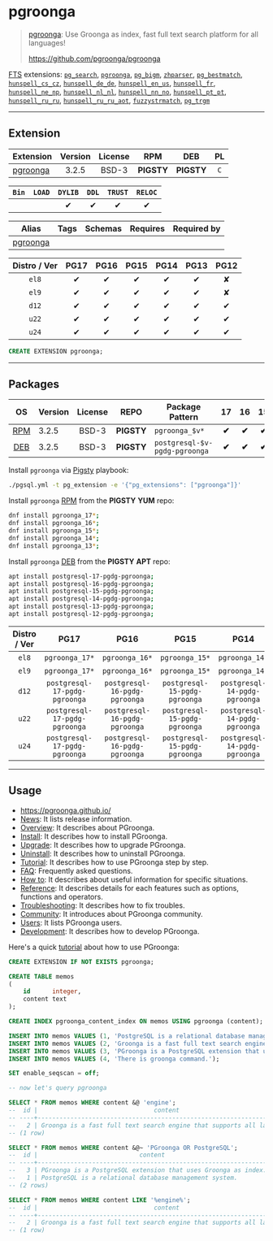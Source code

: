 # pgroonga


> [pgroonga](https://github.com/pgroonga/pgroonga): Use Groonga as index, fast full text search platform for all languages!
>
> https://github.com/pgroonga/pgroonga





[FTS](/fts) extensions: [`pg_search`](/pg_search), [`pgroonga`](/pgroonga), [`pg_bigm`](/pg_bigm), [`zhparser`](/zhparser), [`pg_bestmatch`](/pg_bestmatch), [`hunspell_cs_cz`](/hunspell_cs_cz), [`hunspell_de_de`](/hunspell_de_de), [`hunspell_en_us`](/hunspell_en_us), [`hunspell_fr`](/hunspell_fr), [`hunspell_ne_np`](/hunspell_ne_np), [`hunspell_nl_nl`](/hunspell_nl_nl), [`hunspell_nn_no`](/hunspell_nn_no), [`hunspell_pt_pt`](/hunspell_pt_pt), [`hunspell_ru_ru`](/hunspell_ru_ru), [`hunspell_ru_ru_aot`](/hunspell_ru_ru_aot), [`fuzzystrmatch`](/fuzzystrmatch), [`pg_trgm`](/pg_trgm)


-------
## Extension


| Extension | Version | License | RPM | DEB | PL |
|-----------|:-------:|:-------:|:---:|:---:|:--:|
| [pgroonga](https://github.com/pgroonga/pgroonga) | 3.2.5 | BSD-3 | **<span class="tcwarn">PIGSTY</span>** | **<span class="tcwarn">PIGSTY</span>** | `C` |



| `Bin` | `LOAD` | `DYLIB` | `DDL` | `TRUST` | `RELOC` |
|:-----:|:------:|:-------:|:-----:|:-------:|:-------:|
|  |  | <span class="tcblue">✔</span> | <span class="tcblue">✔</span> | <span class="tcblue">✔</span> | <span class="tcblue">✔</span> |



| Alias | Tags | Schemas | Requires | Required by |
|-------|------|---------|----------|-------------|
| [pgroonga](/pgroonga) |  |  |  |  |



| Distro / Ver | PG17 | PG16 | PG15 | PG14 | PG13 | PG12 |
|:------------:|:----:|:----:|:----:|:----:|:----:|:----:|
| `el8` | <span class="tcblue">✔</span> | <span class="tcblue">✔</span> | <span class="tcblue">✔</span> | <span class="tcblue">✔</span> | <span class="tcblue">✔</span> | <span class="tcred">✘</span> |
| `el9` | <span class="tcblue">✔</span> | <span class="tcblue">✔</span> | <span class="tcblue">✔</span> | <span class="tcblue">✔</span> | <span class="tcblue">✔</span> | <span class="tcred">✘</span> |
| `d12` | <span class="tcblue">✔</span> | <span class="tcblue">✔</span> | <span class="tcblue">✔</span> | <span class="tcblue">✔</span> | <span class="tcblue">✔</span> | <span class="tcblue">✔</span> |
| `u22` | <span class="tcblue">✔</span> | <span class="tcblue">✔</span> | <span class="tcblue">✔</span> | <span class="tcblue">✔</span> | <span class="tcblue">✔</span> | <span class="tcblue">✔</span> |
| `u24` | <span class="tcblue">✔</span> | <span class="tcblue">✔</span> | <span class="tcblue">✔</span> | <span class="tcblue">✔</span> | <span class="tcblue">✔</span> | <span class="tcblue">✔</span> |





```sql
CREATE EXTENSION pgroonga;
```

-----------


## Packages


| OS | Version | License | REPO | Package Pattern | 17 | 16 | 15 | 14 | 13 | 12 | Dependency |
|:--:|---------|:-------:|:----:|-----------------|:--:|:--:|:--:|:--:|:--:|:--:|------------|
| [RPM](/rpm) | 3.2.5 | BSD-3 | **<span class="tcwarn">PIGSTY</span>** | `pgroonga_$v*` | **<span class="tcwarn">✔</span>** | **<span class="tcwarn">✔</span>** | **<span class="tcwarn">✔</span>** | **<span class="tcwarn">✔</span>** | **<span class="tcwarn">✔</span>** |  | `groonga-libs` |
| [DEB](/deb) | 3.2.5 | BSD-3 | **<span class="tcwarn">PIGSTY</span>** | `postgresql-$v-pgdg-pgroonga` | **<span class="tcwarn">✔</span>** | **<span class="tcwarn">✔</span>** | **<span class="tcwarn">✔</span>** | **<span class="tcwarn">✔</span>** | **<span class="tcwarn">✔</span>** |  | `libgroonga0` |



Install `pgroonga` via [Pigsty](https://pigsty.io/docs/pgext/usage/install/) playbook:

```bash
./pgsql.yml -t pg_extension -e '{"pg_extensions": ["pgroonga"]}'
```


Install `pgroonga` [RPM](/rpm) from the **<span class="tcwarn">PIGSTY</span>** **YUM** repo:

```bash
dnf install pgroonga_17*;
dnf install pgroonga_16*;
dnf install pgroonga_15*;
dnf install pgroonga_14*;
dnf install pgroonga_13*;
```


Install `pgroonga` [DEB](/deb) from the **<span class="tcwarn">PIGSTY</span>** **APT** repo:

```bash
apt install postgresql-17-pgdg-pgroonga;
apt install postgresql-16-pgdg-pgroonga;
apt install postgresql-15-pgdg-pgroonga;
apt install postgresql-14-pgdg-pgroonga;
apt install postgresql-13-pgdg-pgroonga;
apt install postgresql-12-pgdg-pgroonga;
```




| Distro / Ver | PG17 | PG16 | PG15 | PG14 | PG13 | PG12 |
|:------------:|:----:|:----:|:----:|:----:|:----:|:----:|
| `el8` | `pgroonga_17*` | `pgroonga_16*` | `pgroonga_15*` | `pgroonga_14*` | `pgroonga_13*` | <span class="tcred">✘</span> |
| `el9` | `pgroonga_17*` | `pgroonga_16*` | `pgroonga_15*` | `pgroonga_14*` | `pgroonga_13*` | <span class="tcred">✘</span> |
| `d12` | `postgresql-17-pgdg-pgroonga` | `postgresql-16-pgdg-pgroonga` | `postgresql-15-pgdg-pgroonga` | `postgresql-14-pgdg-pgroonga` | `postgresql-13-pgdg-pgroonga` | `postgresql-12-pgdg-pgroonga` |
| `u22` | `postgresql-17-pgdg-pgroonga` | `postgresql-16-pgdg-pgroonga` | `postgresql-15-pgdg-pgroonga` | `postgresql-14-pgdg-pgroonga` | `postgresql-13-pgdg-pgroonga` | `postgresql-12-pgdg-pgroonga` |
| `u24` | `postgresql-17-pgdg-pgroonga` | `postgresql-16-pgdg-pgroonga` | `postgresql-15-pgdg-pgroonga` | `postgresql-14-pgdg-pgroonga` | `postgresql-13-pgdg-pgroonga` | `postgresql-12-pgdg-pgroonga` |






--------

## Usage

- https://pgroonga.github.io/
- [News](https://pgroonga.github.io/news/): It lists release information.
- [Overview](https://pgroonga.github.io/overview/): It describes about PGroonga.
- [Install](https://pgroonga.github.io/install/): It describes how to install PGroonga.
- [Upgrade](https://pgroonga.github.io/upgrade/): It describes how to upgrade PGroonga.
- [Uninstall](https://pgroonga.github.io/uninstall/): It describes how to uninstall PGroonga.
- [Tutorial](https://pgroonga.github.io/tutorial/): It describes how to use PGroonga step by step.
- [FAQ](https://pgroonga.github.io/faq/): Frequently asked questions.
- [How to](https://pgroonga.github.io/how-to/): It describes about useful information for specific situations.
- [Reference](https://pgroonga.github.io/reference/): It describes details for each features such as options, functions and operators.
- [Troubleshooting](https://pgroonga.github.io/troubleshooting/): It describes how to fix troubles.
- [Community](https://pgroonga.github.io/community/): It introduces about PGroonga community.
- [Users](https://pgroonga.github.io/users/): It lists PGroonga users.
- [Development](https://pgroonga.github.io/development/): It describes how to develop PGroonga.

Here's a quick [tutorial](https://pgroonga.github.io/tutorial/) about how to use PGroonga:

```sql
CREATE EXTENSION IF NOT EXISTS pgroonga;

CREATE TABLE memos
(
    id      integer,
    content text
);

CREATE INDEX pgroonga_content_index ON memos USING pgroonga (content);

INSERT INTO memos VALUES (1, 'PostgreSQL is a relational database management system.');
INSERT INTO memos VALUES (2, 'Groonga is a fast full text search engine that supports all languages.');
INSERT INTO memos VALUES (3, 'PGroonga is a PostgreSQL extension that uses Groonga as index.');
INSERT INTO memos VALUES (4, 'There is groonga command.');

SET enable_seqscan = off;

-- now let's query pgroonga

SELECT * FROM memos WHERE content &@ 'engine';
--  id |                                content                                 
-- ----+------------------------------------------------------------------------
--   2 | Groonga is a fast full text search engine that supports all languages.
-- (1 row)

SELECT * FROM memos WHERE content &@~ 'PGroonga OR PostgreSQL';
--  id |                            content                             
-- ----+----------------------------------------------------------------
--   3 | PGroonga is a PostgreSQL extension that uses Groonga as index.
--   1 | PostgreSQL is a relational database management system.
-- (2 rows)

SELECT * FROM memos WHERE content LIKE '%engine%';
--  id |                                content                                 
-- ----+------------------------------------------------------------------------
--   2 | Groonga is a fast full text search engine that supports all languages.
-- (1 row)
```
